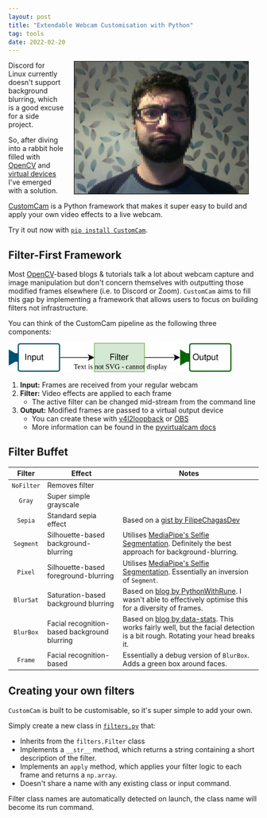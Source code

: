 ```yaml
---
layout: post
title: "Extendable Webcam Customisation with Python"
tag: tools
date: 2022-02-20
---
```


<img style="float: right; border: 1px solid black" alt="Example Pixel Filter." hspace="20" src="/assets/posts/customcam/example_pixel.png" width="350px">

Discord for Linux currently doesn't support background blurring, which is a good excuse for a side project.

So, after diving into a rabbit hole filled with [OpenCV](https://opencv.org/) and [virtual devices](https://github.com/letmaik/pyvirtualcam) I've emerged with a solution.

[CustomCam](https://github.com/mattravenhall/CustomCam) is a Python framework that makes it super easy to build and apply your own video effects to a live webcam.

Try it out now with [`pip install CustomCam`](https://pypi.org/project/CustomCam/).


## Filter-First Framework
Most [OpenCV](https://opencv.org/)-based blogs & tutorials talk a lot about webcam capture and image manipulation but don't concern themselves with outputting those modified frames elsewhere (i.e. to Discord or Zoom). `CustomCam` aims to fill this gap by implementing a framework that allows users to focus on building filters not infrastructure.

You can think of the CustomCam pipeline as the following three components:

<img alt="CustomCam Workflow." width="450px" src="/assets/posts/customcam/diagram.svg">

1. **Input:** Frames are received from your regular webcam
2. **Filter:** Video effects are applied to each frame
	- The active filter can be changed mid-stream from the command line
3. **Output:** Modified frames are passed to a virtual output device 
	- You can create these with [v4l2loopback](https://github.com/umlaeute/v4l2loopback) or [OBS](https://obsproject.com/)
	- More information can be found in the [pyvirtualcam docs](https://github.com/letmaik/pyvirtualcam/blob/main/README.md)

## Filter Buffet

| Filter | Effect | Notes |
| :----: | ------ | ----- |
| `NoFilter` |  Removes filter | |
| `Gray` | Super simple grayscale | |
| `Sepia` | Standard sepia effect | Based on a [gist by FilipeChagasDev](https://gist.github.com/FilipeChagasDev/bb63f46278ecb4ffe5429a84926ff812) |
| `Segment` | Silhouette-based background-blurring | Utilises [MediaPipe's Selfie Segmentation](https://google.github.io/mediapipe/solutions/selfie_segmentation.html). Definitely the best approach for background-blurring. |
| `Pixel` | Silhouette-based foreground-blurring | Utilises [MediaPipe's Selfie Segmentation](https://google.github.io/mediapipe/solutions/selfie_segmentation.html). Essentially an inversion of `Segment`. |
| `BlurSat` | Saturation-based background blurring | Based on [blog by PythonWithRune](https://www.learnpythonwithrune.org/opencv-python-a-simple-approach-to-blur-the-background-from-webcam/). I wasn't able to effectively optimise this for a diversity of frames. |
| `BlurBox` | Facial recognition-based background blurring | Based on [blog by data-stats](https://www.data-stats.com/blurring-background-and-foreground-in-images-using-opencv/). This works fairly well, but the facial detection is a bit rough. Rotating your head breaks it. |
| `Frame` | Facial recognition-based | Essentially a debug version of `BlurBox`. Adds a green box around faces. |

## Creating your own filters
`CustomCam` is built to be customisable, so it's super simple to add your own.

Simply create a new class in [`filters.py`](https://github.com/mattravenhall/CustomCam/blob/main/CustomCam/filters.py) that:
- Inherits from the `filters.Filter` class
- Implements a `__str__` method, which returns a string containing a short description of the filter.
- Implements an `apply` method, which applies your filter logic to each frame and returns a `np.array`.
- Doesn't share a name with any existing class or input command.

Filter class names are automatically detected on launch, the class name will become its run command.
